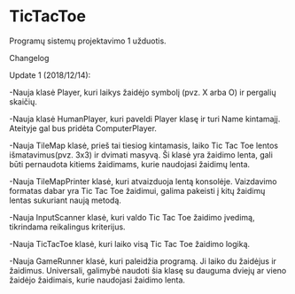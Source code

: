 # TicTacToe
Programų sistemų projektavimo 1 užduotis.

Changelog

Update 1 (2018/12/14):

-Nauja klasė Player, kuri laikys žaidėjo symbolį (pvz. X arba O) ir pergalių skaičių.

-Nauja klasė HumanPlayer, kuri paveldi Player klasę ir turi Name kintamajį. Ateityje gal bus pridėta ComputerPlayer.

-Nauja TileMap klasė, prieš tai tiesiog kintamasis, laiko Tic Tac Toe lentos išmatavimus(pvz. 3x3) ir dvimati masyvą. Ši klasė yra žaidimo lenta, gali būti pernaudota kitiems žaidimams, kurie naudojasi žaidimų lenta.

-Nauja TileMapPrinter klasė, kuri atvaizduoja lentą konsolėje. Vaizdavimo formatas dabar yra Tic Tac Toe žaidimui, galima pakeisti į kitų žaidimų lentas sukuriant naują metodą.

-Nauja InputScanner klasė, kuri valdo Tic Tac Toe žaidimo įvedimą, tikrindama reikalingus kriterijus.

-Nauja TicTacToe klasė, kuri laiko visą Tic Tac Toe žaidimo logiką.

-Nauja GameRunner klasė, kuri paleidžia programą. Ji laiko du žaidėjus ir žaidimus. Universali, galimybė naudoti šia klasę su dauguma dviejų ar vieno žaidėjo žaidimais, kurie naudojasi žaidimo lenta.
